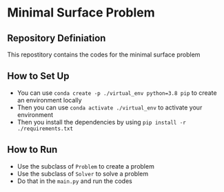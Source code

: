 # Minimal Surface Problem
## Repository Definiation
This repostitory contains the codes for the minimal surface problem
## How to Set Up
- You can use `conda create -p ./virtual_env python=3.8 pip` to create an environment locally
- Then you can use `conda activate ./virtual_env` to activate your environment
- Then you install the dependencies by using `pip install -r ./requirements.txt`
## How to Run
- Use the subclass of `Problem` to create a problem
- Use the subclass of `Solver` to solve a problem
- Do that in the `main.py` and run the codes

